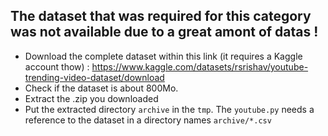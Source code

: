 ## The dataset that was required for this category was not available due to a great amont of datas !

- Download the complete dataset within this link (it requires a Kaggle account thow) :
https://www.kaggle.com/datasets/rsrishav/youtube-trending-video-dataset/download
- Check if the dataset is about 800Mo.
- Extract the .zip you downloaded
- Put the extracted directory `archive` in the `tmp`. The `youtube.py` needs a reference to the dataset in a directory names `archive/*.csv`

 
